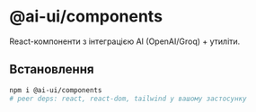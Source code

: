 # @ai-ui/components

React-компоненти з інтеграцією AI (OpenAI/Groq) + утиліти.

## Встановлення

```bash
npm i @ai-ui/components
# peer deps: react, react-dom, tailwind у вашому застосунку
```
